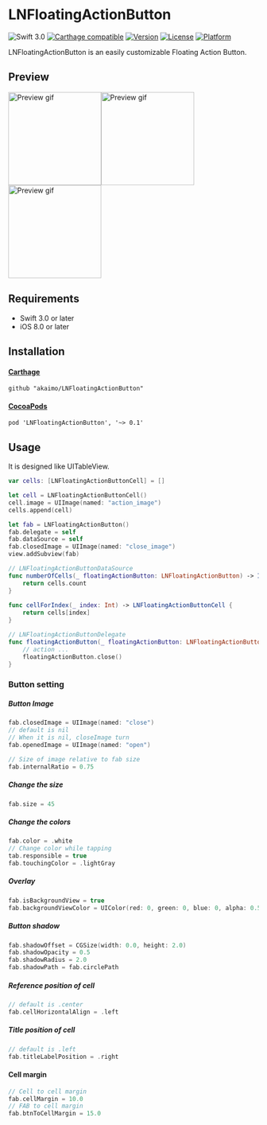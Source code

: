 # LNFloatingActionButton
![Swift 3.0](https://img.shields.io/badge/Swift-3.0-orange.svg)
[![Carthage compatible](https://img.shields.io/badge/Carthage-compatible-4BC51D.svg?style=flat)](https://github.com/Carthage/Carthage)
[![Version](https://img.shields.io/cocoapods/v/LNFloatingActionButton.svg?style=flat)](http://cocoapods.org/pods/LNFloatingActionButton)
[![License](https://img.shields.io/cocoapods/l/LNFloatingActionButton.svg?style=flat)](http://cocoapods.org/pods/LNFloatingActionButton)
[![Platform](https://img.shields.io/cocoapods/p/LNFloatingActionButton.svg?style=flat)](http://cocoapods.org/pods/LNFloatingActionButton)
  
LNFloatingActionButton is an easily customizable Floating Action Button.

## Preview
<img src="https://github.com/akaimo/LNFloatingActionButton/blob/master/Images/normal_cell.gif" width='187' alt="Preview gif"><img src="https://github.com/akaimo/LNFloatingActionButton/blob/master/Images/title_cell.gif" width='187' alt="Preview gif"><img src="https://github.com/akaimo/LNFloatingActionButton/blob/master/Images/ellipse_cell.gif" width='187' alt="Preview gif">

## Requirements
- Swift 3.0 or later
- iOS 8.0 or later

## Installation
#### [Carthage](https://github.com/Carthage/Carthage)
```
github "akaimo/LNFloatingActionButton"
```

#### [CocoaPods](https://github.com/cocoapods/cocoapods)
```
pod 'LNFloatingActionButton', '~> 0.1'
```

## Usage
It is designed like UITableView.
```swift
var cells: [LNFloatingActionButtonCell] = []

let cell = LNFloatingActionButtonCell()
cell.image = UIImage(named: "action_image")
cells.append(cell)

let fab = LNFloatingActionButton()
fab.delegate = self
fab.dataSource = self
fab.closedImage = UIImage(named: "close_image")
view.addSubview(fab)

// LNFloatingActionButtonDataSource
func numberOfCells(_ floatingActionButton: LNFloatingActionButton) -> Int {
    return cells.count
}
    
func cellForIndex(_ index: Int) -> LNFloatingActionButtonCell {
    return cells[index]
}

// LNFloatingActionButtonDelegate
func floatingActionButton(_ floatingActionButton: LNFloatingActionButton, didSelectItemAtIndex index: Int) {
    // action ...
    floatingActionButton.close()
}
```

### Button setting
##### Button Image
```swift
fab.closedImage = UIImage(named: "close")
// default is nil
// When it is nil, closeImage turn
fab.openedImage = UIImage(named: "open")

// Size of image relative to fab size
fab.internalRatio = 0.75
```

##### Change the size
```swift
fab.size = 45
```

##### Change the colors
```swift
fab.color = .white
// Change color while tapping
tab.responsible = true
fab.touchingColor = .lightGray
```

##### Overlay
```swift
fab.isBackgroundView = true
fab.backgroundViewColor = UIColor(red: 0, green: 0, blue: 0, alpha: 0.5)
```

##### Button shadow
```swift
fab.shadowOffset = CGSize(width: 0.0, height: 2.0)
fab.shadowOpacity = 0.5
fab.shadowRadius = 2.0
fab.shadowPath = fab.circlePath
```

##### Reference position of cell
```swift
// default is .center
fab.cellHorizontalAlign = .left
```

##### Title position of cell
```swift
// default is .left
fab.titleLabelPosition = .right
```

#### Cell margin
```swift
// Cell to cell margin
fab.cellMargin = 10.0
// FAB to cell margin
fab.btnToCellMargin = 15.0
```
